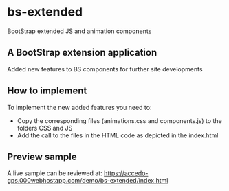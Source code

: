 # bs-extended
BootStrap extended JS and animation components

## A BootStrap extension application

Added new features to BS components for further site developments

## How to implement

To implement the new added features you need to:
* Copy the corresponding files (animations.css and components.js) to the folders CSS and JS
* Add the call to the files in the HTML code as depicted in the index.html


## Preview sample

A live sample can be reviewed at: https://accedo-gps.000webhostapp.com/demo/bs-extended/index.html
